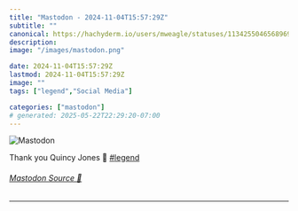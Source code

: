 ```yaml
---
title: "Mastodon - 2024-11-04T15:57:29Z"
subtitle: ""
canonical: https://hachyderm.io/users/mweagle/statuses/113425504656896980
description:
image: "/images/mastodon.png"

date: 2024-11-04T15:57:29Z
lastmod: 2024-11-04T15:57:29Z
image: ""
tags: ["legend","Social Media"]

categories: ["mastodon"]
# generated: 2025-05-22T22:29:20-07:00
---
```

![Mastodon](/images/mastodon.png)

<p>Thank you Quincy Jones 🙏 <a href="https://hachyderm.io/tags/legend" class="mention hashtag" rel="tag">#<span>legend</span></a></p>


###### [Mastodon Source 🐘](https://hachyderm.io/@mweagle/113425504656896980)

___
